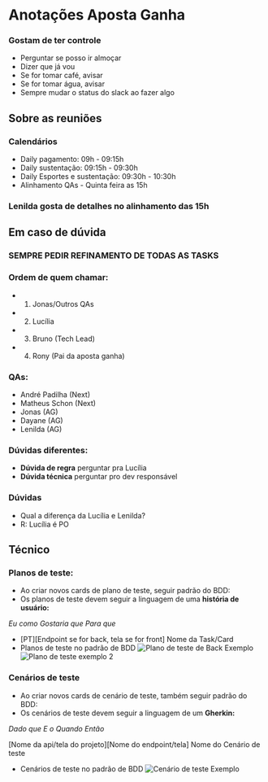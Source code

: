 # Anotações Aposta Ganha

### Gostam de ter controle

- Perguntar se posso ir almoçar
- Dizer que já vou
- Se for tomar café, avisar
- Se for tomar água, avisar
- Sempre mudar o status do slack ao fazer algo

## Sobre as reuniões

### Calendários

- Daily pagamento: 09h - 09:15h
- Daily sustentação: 09:15h - 09:30h
- Daily Esportes e sustentação: 09:30h - 10:30h
- Alinhamento QAs - Quinta feira as 15h

### Lenilda gosta de detalhes no alinhamento das 15h

## Em caso de dúvida

### <b>SEMPRE PEDIR REFINAMENTO DE TODAS AS TASKS</b>

### Ordem de quem chamar: 
- 1. Jonas/Outros QAs
- 2. Lucília
- 3. Bruno (Tech Lead)
- 4. Rony (Pai da aposta ganha)

### QAs:
- André Padilha (Next)
- Matheus Schon (Next)
- Jonas (AG)
- Dayane (AG)
- Lenilda (AG)

### Dúvidas diferentes:

- <b>Dúvida de regra</b> perguntar pra Lucília
- <b>Dúvida técnica</b> perguntar pro dev responsável

### Dúvidas

- Qual a diferença da Lucília e Lenilda?
- R: Lucília é PO

## Técnico

### Planos de teste: 

- Ao criar novos cards de plano de teste, seguir padrão do BDD:
- Os planos de teste devem seguir a linguagem de uma **história de usuário:**

_Eu como_ 
_Gostaria que_
_Para que_
  
- [PT][Endpoint se for back, tela se for front] Nome da Task/Card
- Planos de teste no padrão de BDD
  ![Plano de teste de Back Exemplo](https://github.com/user-attachments/assets/c9e08aee-1387-4cb7-b444-885a2a5f9ace)
  ![Plano de teste exemplo 2](https://github.com/user-attachments/assets/81c8e79c-2e7b-4229-92c0-ab68cf92f021)

### Cenários de teste

- Ao criar novos cards de cenário de teste, também seguir padrão do BDD:
- Os cenários de teste devem seguir a linguagem de um **Gherkin:**

_Dado que_
_E o_
_Quando_
_Então_

[Nome da api/tela do projeto][Nome do endpoint/tela] Nome do Cenário de teste
- Cenários de teste no padrão de BDD
![Cenário de teste Exemplo](https://github.com/user-attachments/assets/210a7fa7-bbd8-4020-bcc6-93a409745076)
